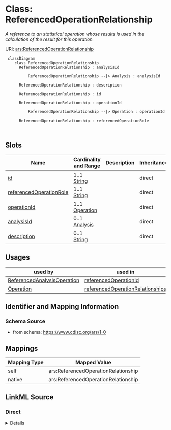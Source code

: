 # Class: ReferencedOperationRelationship


_A reference to an statistical operation whose results is used in the calculation of the result for this operation._





URI: [ars:ReferencedOperationRelationship](https://www.cdisc.org/ars/1-0/ReferencedOperationRelationship)



```mermaid
 classDiagram
    class ReferencedOperationRelationship
      ReferencedOperationRelationship : analysisId
        
          ReferencedOperationRelationship --|> Analysis : analysisId
        
      ReferencedOperationRelationship : description
        
      ReferencedOperationRelationship : id
        
      ReferencedOperationRelationship : operationId
        
          ReferencedOperationRelationship --|> Operation : operationId
        
      ReferencedOperationRelationship : referencedOperationRole
        
      
```




<!-- no inheritance hierarchy -->


## Slots

| Name | Cardinality and Range | Description | Inheritance |
| ---  | --- | --- | --- |
| [id](id.md) | 1..1 <br/> [String](String.md) |  | direct |
| [referencedOperationRole](referencedOperationRole.md) | 1..1 <br/> [String](String.md) |  | direct |
| [operationId](operationId.md) | 1..1 <br/> [Operation](Operation.md) |  | direct |
| [analysisId](analysisId.md) | 0..1 <br/> [Analysis](Analysis.md) |  | direct |
| [description](description.md) | 0..1 <br/> [String](String.md) |  | direct |





## Usages

| used by | used in | type | used |
| ---  | --- | --- | --- |
| [ReferencedAnalysisOperation](ReferencedAnalysisOperation.md) | [referencedOperationId](referencedOperationId.md) | range | [ReferencedOperationRelationship](ReferencedOperationRelationship.md) |
| [Operation](Operation.md) | [referencedOperationRelationships](referencedOperationRelationships.md) | range | [ReferencedOperationRelationship](ReferencedOperationRelationship.md) |






## Identifier and Mapping Information







### Schema Source


* from schema: https://www.cdisc.org/ars/1-0





## Mappings

| Mapping Type | Mapped Value |
| ---  | ---  |
| self | ars:ReferencedOperationRelationship |
| native | ars:ReferencedOperationRelationship |





## LinkML Source

<!-- TODO: investigate https://stackoverflow.com/questions/37606292/how-to-create-tabbed-code-blocks-in-mkdocs-or-sphinx -->

### Direct

<details>
```yaml
name: ReferencedOperationRelationship
description: A reference to an statistical operation whose results is used in the
  calculation of the result for this operation.
from_schema: https://www.cdisc.org/ars/1-0
rank: 1000
slots:
- id
- referencedOperationRole
- operationId
- analysisId
- description

```
</details>

### Induced

<details>
```yaml
name: ReferencedOperationRelationship
description: A reference to an statistical operation whose results is used in the
  calculation of the result for this operation.
from_schema: https://www.cdisc.org/ars/1-0
rank: 1000
attributes:
  id:
    name: id
    from_schema: https://www.cdisc.org/ars/1-0
    rank: 1000
    identifier: true
    alias: id
    owner: ReferencedOperationRelationship
    domain_of:
    - AnalysisCategorization
    - AnalysisCategory
    - Analysis
    - AnalysisMethod
    - Operation
    - ReferencedOperationRelationship
    - Output
    - OutputDisplay
    - DisplaySubSection
    - AnalysisSet
    - GroupingFactor
    - Group
    - DataSubset
    - ReferenceDocument
    - SponsorTerm
    range: string
    required: true
  referencedOperationRole:
    name: referencedOperationRole
    from_schema: https://www.cdisc.org/ars/1-0
    rank: 1000
    alias: referencedOperationRole
    owner: ReferencedOperationRelationship
    domain_of:
    - ReferencedOperationRelationship
    range: string
    required: true
    inlined: false
    any_of:
    - range: OperationRole
    - range: SponsorTerm
  operationId:
    name: operationId
    from_schema: https://www.cdisc.org/ars/1-0
    rank: 1000
    alias: operationId
    owner: ReferencedOperationRelationship
    domain_of:
    - OperationResult
    - ReferencedOperationRelationship
    range: Operation
    required: true
    inlined: false
  analysisId:
    name: analysisId
    from_schema: https://www.cdisc.org/ars/1-0
    rank: 1000
    multivalued: false
    alias: analysisId
    owner: ReferencedOperationRelationship
    domain_of:
    - OrderedListItem
    - ReferencedAnalysisOperation
    - ReferencedOperationRelationship
    range: Analysis
    inlined: false
  description:
    name: description
    from_schema: https://www.cdisc.org/ars/1-0
    rank: 1000
    alias: description
    owner: ReferencedOperationRelationship
    domain_of:
    - Analysis
    - AnalysisMethod
    - ReferencedOperationRelationship
    - CodeParameter
    - SponsorTerm
    range: string

```
</details>
